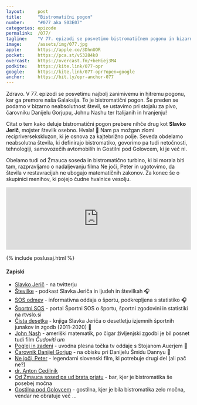 ```yaml
---
layout: 	post
title:  	"Bistromatični pogon"
number: 	"#077 aka S03E07"
categories:	epizode
permalink:	/077/
tagline: 	"V 77. epizodi se posvetimo bistromatičnem pogonu in bizarni neabsolutnosti števil, ki v restavracijah, barih in ostalih gostinskih obratih ne ubogajo matematičnih zakonov. Citat prebere Slavko Jerič."
image:		/assets/img/077.jpg
apple:		https://apple.co/3DhnUOR
pocket:		https://pca.st/v53284k0
overcast:	https://overcast.fm/+beHiej3M4
podkite:	https://kite.link/077-opr
google:		https://kite.link/077-opr?open=google
anchor:		https://bit.ly/opr-anchor-077
---
```


Zdravo. V 77. epizodi se posvetimu najbolj zanimivemu in hitremu pogonu, kar ga premore naša Galaksija. To je bistromatični pogon. Še preden se podamo v bizarno neabsolutnost števil, se ustavimo pri stojalu za pivo, čarovniku Danijelu Gorjupu, Johnu Nashu ter Italijanih in hranjenju! 

Citat o tem kako deluje bistromatični pogon prebere nihče drug kot **Slavko Jerič**, mojster številk osebno. Hvala! 🙏 Nam pa možgan zlomi recipriversekskluzon, ki je osnova za kajtebrižno polje. Seveda obdelamo neabsolutna števila, ki definirajo bistromatiko, govorimo pa tudi netočnosti, tehnologiji, samovozečih avtomobilih in Gostilni pod Golovcem, ki je več ni.

Obelamo tudi od Žmauca soseda in bistromatično turbino, ki bi morala biti tam, razpravljamo o nadaljevanju filma Ne joči, Peter in ugotovimo, da števila v restavracijah ne ubogajo matematičnih zakonov. Za konec še o skupinici menihov, ki pojejo čudne hvalnice vesolju. 

<iframe src="https://www.listennotes.com/podcasts/opravičujemo-se-za/bistromatični-pogon-3dL1GzlvN6r/embed/" height="170px" width="100%" style="width: 1px; min-width: 100%;" loading="lazy" frameborder="0" scrolling="no"></iframe> 

{% include poslusaj.html %}

#### Zapiski

- [Slavko Jerič](https://twitter.com/lavkeri) - na twitterju
- [Številke](https://www.rtvslo.si/stevilke/) - podkast Slavka Jeriča in ljudeh in številkah 🎧
- [SOS odmev](https://www.rtvslo.si/sport/sportni-sos/sos-odmev) - informativna oddaja o športu, podkrepljena s statistiko 🎧
- [Športni SOS](https://www.rtvslo.si/sport/sportni-sos) - portal Športni SOS o športu, športni zgodovini in statistiki na rtvslo.si
- [Čista desetka](https://www.emka.si/webapp/wcs/stores/servlet/sl/emkasi/%C4%8Dista-desetka-p-9789610159001) - knjiga Slavka Jeriča o desetletju izjemnih športnih junakov in zgodb (2011-2020) 📘
- [John Nash](https://en.wikipedia.org/wiki/John_Forbes_Nash_Jr.) - ameriški matematik, po čigar življenjski zgodbi je bil posnet tudi film _Čudoviti um_
- [Poglej in zadeni](https://www.youtube.com/watch?v=s2NJcXUGxo8) - uvodna plesna točka tv oddaje s Stojanom Auerjem 🎥
- [Čarovnik Danijel Gorjup](https://www.youtube.com/watch?v=Top4p-MUbGc) - na obisku pri Danijelu Šmidu Dannyu 🎥
- [Ne joči, Peter](https://sl.wikipedia.org/wiki/Ne_jo%C4%8Di,_Peter) - legendarni slovenski film, ki potrebuje drugi del (ali pač ne?)
- [dr. Anton Cedilnik](http://profesorji.net/profesor/bf/uni/anton-cedilnik)
- [Od Žmauca sosed pa ud brata prjatu](https://www.facebook.com/barzmauc) - bar, kjer je bistromatika še posebej močna
- [Gostilna pod Golovcem](https://foursquare.com/v/gostilna-pod-golovcem/4e1dbee5c65b6cd0da9d8598) - gostilna, kjer je bila bistromatika zelo močna, vendar ne obratuje več ...